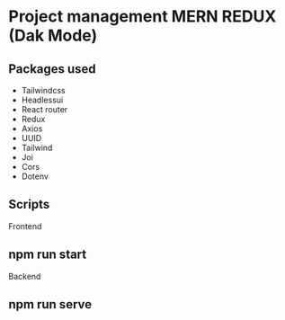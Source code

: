 # Project management MERN REDUX (Dak Mode)




## Packages used
- Tailwindcss
- Headlessui
- React router
- Redux
- Axios
- UUID
- Tailwind
- Joi
- Cors
- Dotenv


## Scripts

Frontend
## npm run start
Backend
## npm run serve
